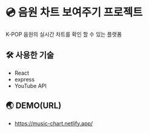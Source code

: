 # 💿 음원 차트 보여주기 프로젝트
K-POP 음원의 실시간 차트를 확인 할 수 있는 플랫폼

## 🛠 사용한 기술
 - React
 - express
 - YouTube API
## 🌏 DEMO(URL)
 - https://music-chart.netlify.app/
